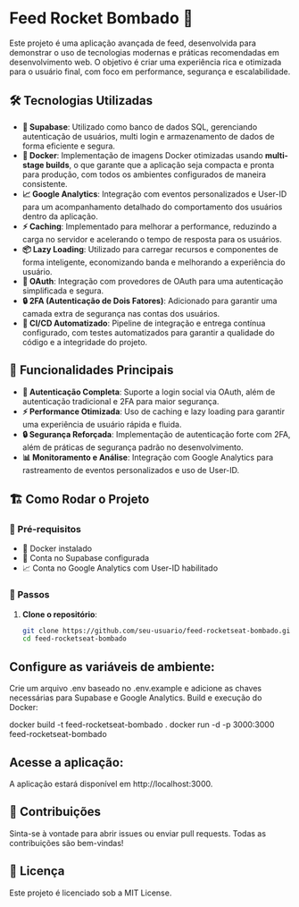 # Feed Rocket Bombado 🚀

Este projeto é uma aplicação avançada de feed, desenvolvida para demonstrar o uso de tecnologias modernas e práticas recomendadas em desenvolvimento web. O objetivo é criar uma experiência rica e otimizada para o usuário final, com foco em performance, segurança e escalabilidade.

## 🛠 Tecnologias Utilizadas

- **💾 Supabase**: Utilizado como banco de dados SQL, gerenciando autenticação de usuários, multi login e armazenamento de dados de forma eficiente e segura.
- **🐳 Docker**: Implementação de imagens Docker otimizadas usando **multi-stage builds**, o que garante que a aplicação seja compacta e pronta para produção, com todos os ambientes configurados de maneira consistente.
- **📈 Google Analytics**: Integração com eventos personalizados e User-ID para um acompanhamento detalhado do comportamento dos usuários dentro da aplicação.
- **⚡ Caching**: Implementado para melhorar a performance, reduzindo a carga no servidor e acelerando o tempo de resposta para os usuários.
- **📦 Lazy Loading**: Utilizado para carregar recursos e componentes de forma inteligente, economizando banda e melhorando a experiência do usuário.
- **🔐 OAuth**: Integração com provedores de OAuth para uma autenticação simplificada e segura.
- **🔒 2FA (Autenticação de Dois Fatores)**: Adicionado para garantir uma camada extra de segurança nas contas dos usuários.
- **🚀 CI/CD Automatizado**: Pipeline de integração e entrega contínua configurado, com testes automatizados para garantir a qualidade do código e a integridade do projeto.

## 🌟 Funcionalidades Principais

- **🔑 Autenticação Completa**: Suporte a login social via OAuth, além de autenticação tradicional e 2FA para maior segurança.
- **⚡ Performance Otimizada**: Uso de caching e lazy loading para garantir uma experiência de usuário rápida e fluida.
- **🔒 Segurança Reforçada**: Implementação de autenticação forte com 2FA, além de práticas de segurança padrão no desenvolvimento.
- **📊 Monitoramento e Análise**: Integração com Google Analytics para rastreamento de eventos personalizados e uso de User-ID.

## 🏗️ Como Rodar o Projeto

### 🔧 Pré-requisitos

- 🐳 Docker instalado
- 💾 Conta no Supabase configurada
- 📈 Conta no Google Analytics com User-ID habilitado

### 🚀 Passos

1. **Clone o repositório**:
   ```bash
   git clone https://github.com/seu-usuario/feed-rocketseat-bombado.git
   cd feed-rocketseat-bombado

## Configure as variáveis de ambiente:

Crie um arquivo .env baseado no .env.example e adicione as chaves necessárias para Supabase e Google Analytics.
Build e execução do Docker:

docker build -t feed-rocketseat-bombado .
docker run -d -p 3000:3000 feed-rocketseat-bombado

## Acesse a aplicação:

A aplicação estará disponível em http://localhost:3000.

## 🤝 Contribuições
Sinta-se à vontade para abrir issues ou enviar pull requests. Todas as contribuições são bem-vindas!

## 📝 Licença
Este projeto é licenciado sob a MIT License.

